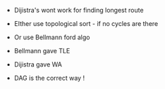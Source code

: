 - Dijistra's wont work for finding longest route
- EIther use topological sort - if no cycles are there
- Or use Bellmann ford algo

- Bellmann gave TLE
- Dijistra gave WA
- DAG is the correct way !